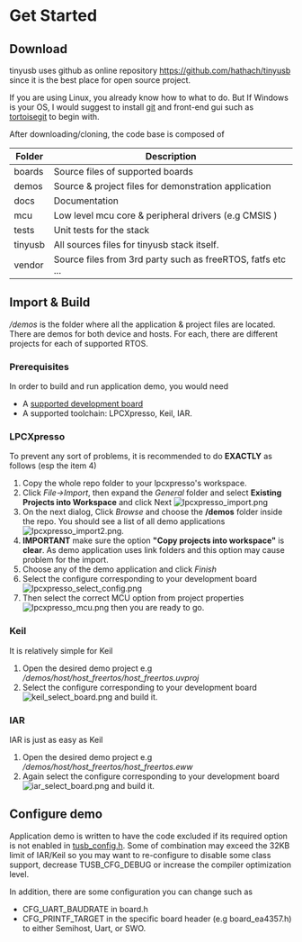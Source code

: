 # Get Started #

## Download ##

tinyusb uses github as online repository https://github.com/hathach/tinyusb since it is the best place for open source project. 

If you are using Linux, you already know how to what to do. But If Windows is your OS, I would suggest to install [git](http://git-scm.com/) and front-end gui such as [tortoisegit](http://code.google.com/p/tortoisegit) to begin with.

After downloading/cloning, the code base is composed of

Folder  | Description
-----   | -------------
boards  | Source files of supported boards
demos   | Source & project files for demonstration application
docs    | Documentation
mcu     | Low level mcu core & peripheral drivers (e.g CMSIS )
tests   | Unit tests for the stack
tinyusb | All sources files for tinyusb stack itself.
vendor  | Source files from 3rd party such as freeRTOS, fatfs etc ...

## Import & Build ##

*/demos* is the folder where all the application & project files are located. There are demos for both device and hosts. For each, there are different projects for each of supported RTOS. 

### Prerequisites ###

In order to build and run application demo, you would need

- A [supported development board](../../boards/readme.md)
- A supported toolchain: LPCXpresso, Keil, IAR.

### LPCXpresso ###

To prevent any sort of problems, it is recommended to do **EXACTLY** as follows (esp the item 4)

1. Copy the whole repo folder to your lpcxpresso's workspace.
2. Click *File->Import*, then expand the *General* folder and select **Existing Projects into Workspace** and click Next ![lpcxpresso_import.png](lpcxpresso_import.png)
3. On the next dialog, Click *Browse* and choose the **/demos** folder inside the repo. You should see a list of all demo applications ![lpcxpresso_import2.png](lpcxpresso_import2.png).
4. **IMPORTANT** make sure the option **"Copy projects into workspace"** is **clear**. As demo application uses link folders and this option may cause problem for the import.
5. Choose any of the demo application and click *Finish*
6. Select the configure corresponding to your development board ![lpcxpresso_select_config.png](lpcxpresso_select_config.png)
7. Then select the correct MCU option from project properties ![lpcxpresso_mcu.png](lpcxpresso_mcu.png) then you are ready to go.

### Keil ###

It is relatively simple for Keil

1. Open the desired demo project e.g */demos/host/host_freertos/host_freertos.uvproj*
2. Select the configure corresponding to your development board ![keil_select_board.png](keil_select_board.png) and build it. 

### IAR ###

IAR is just as easy as Keil

1. Open the desired demo project e.g */demos/host/host_freertos/host_freertos.eww*
2. Again select the configure corresponding to your development board ![iar_select_board.png](iar_select_board.png) and build it. 

## Configure demo ##

Application demo is written to have the code excluded if its required option is not enabled in [tusb_config.h](). Some of combination may exceed the 32KB limit of IAR/Keil so you may want to re-configure to disable some class support, decrease TUSB_CFG_DEBUG or increase the compiler optimization level.

In addition, there are some configuration you can change such as

- CFG_UART_BAUDRATE in board.h
- CFG_PRINTF_TARGET in the specific board header (e.g board_ea4357.h) to either Semihost, Uart, or SWO.